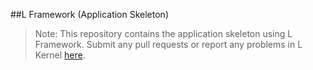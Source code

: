 ##L Framework (Application Skeleton)

> Note: This repository contains the application skeleton using L Framework. Submit any pull requests or report any problems in L Kernel [here](https://github.com/lustrar/framework).

